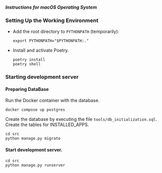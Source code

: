 #####  Instructions for macOS Operating System
### Setting Up the Working Environment
- Add the root directory to `PYTHONPATH` (temporarily): 
    ```
    export PYTHONPATH="$PYTHONPATH:."
    ```
- Install and activate Poetry.
    ```
    poetry install
    poetry shell
    ```

### Starting development server 
#### Preparing DataBase
Run the Docker container with the database.
```
docker compose up postgres
```
Create the database by executing the file `tools/db_initialization.sql`.
Create the tables for INSTALLED_APPS.
```
cd src
python manage.py migrate
```
#### Start development server.
```
cd src 
python manage.py runserver
```